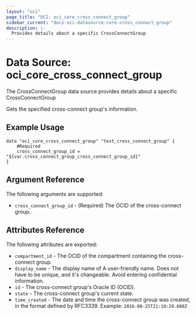 ```yaml
---
layout: "oci"
page_title: "OCI: oci_core_cross_connect_group"
sidebar_current: "docs-oci-datasource-core-cross_connect_group"
description: |-
  Provides details about a specific CrossConnectGroup
---
```


# Data Source: oci_core_cross_connect_group
The CrossConnectGroup data source provides details about a specific CrossConnectGroup

Gets the specified cross-connect group's information.

## Example Usage

```hcl
data "oci_core_cross_connect_group" "test_cross_connect_group" {
	#Required
	cross_connect_group_id = "${var.cross_connect_group_cross_connect_group_id}"
}
```

## Argument Reference

The following arguments are supported:

* `cross_connect_group_id` - (Required) The OCID of the cross-connect group.


## Attributes Reference

The following attributes are exported:

* `compartment_id` - The OCID of the compartment containing the cross-connect group.
* `display_name` - The display name of A user-friendly name. Does not have to be unique, and it's changeable. Avoid entering confidential information. 
* `id` - The cross-connect group's Oracle ID (OCID).
* `state` - The cross-connect group's current state.
* `time_created` - The date and time the cross-connect group was created, in the format defined by RFC3339.  Example: `2016-08-25T21:10:29.600Z` 

